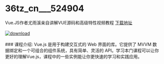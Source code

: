 # 36tz_cn___524904
Vue.JS作者尤雨溪亲自讲解VUE源码和高级特性视频教程
[下载地址](http://www.36tz.cn/article/524904 "下载地址")
<br/></br>[![download](http://36tz.cn/muke_img/2019_04_4-2-300x163.png "下载地址")](http://www.36tz.cn/article/524904 "下载地址")
<br/></br>### 课程介绍:
Vue.js 是用于构建交互式的 Web 界面的库。它提供了 MVVM 数据绑定和一个可组合的组件系统，具有简单、灵活的 API。学习本门课程可以让你更好的理解Vue.js，课程中的一些实例能让你更快速的学习和实践应用。


